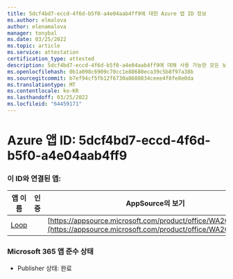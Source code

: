 ```yaml
---
title: 5dcf4bd7-eccd-4f6d-b5f0-a4e04aab4ff9에 대한 Azure 앱 ID 정보
ms.author: elmalova
author: elenamalova
manager: tonybal
ms.date: 03/25/2022
ms.topic: article
ms.service: attestation
certification_type: attested
description: 5dcf4bd7-eccd-4f6d-b5f0-a4e04aab4ff9에 대해 사용 가능한 모든 보안 및 규정 준수 정보입니다.
ms.openlocfilehash: 0b1a098c6909c70cc1e88680eca39c5b8f97a38b
ms.sourcegitcommit: b7ef94cf5fb12f6730a8688834ceee4f8fe8e0da
ms.translationtype: MT
ms.contentlocale: ko-KR
ms.lasthandoff: 03/25/2022
ms.locfileid: "64459171"
---
```

# <a name="azure-app-id-5dcf4bd7-eccd-4f6d-b5f0-a4e04aab4ff9"></a>Azure 앱 ID: 5dcf4bd7-eccd-4f6d-b5f0-a4e04aab4ff9


### <a name="apps-associated-with-this-id"></a>이 ID와 연결된 앱:
| **앱 이름** | **인증** | **AppSource의 보기** |
|--------------|---------------|-----------------------|
| [Loop](../forward/WA200003480.md) |  | [https://appsource.microsoft.com/product/office/WA200003480](https://appsource.microsoft.com/product/office/WA200003480) |

### <a name="microsoft-365-app-compliance-status"></a>Microsoft 365 앱 준수 상태
- Publisher 상태: 완료
